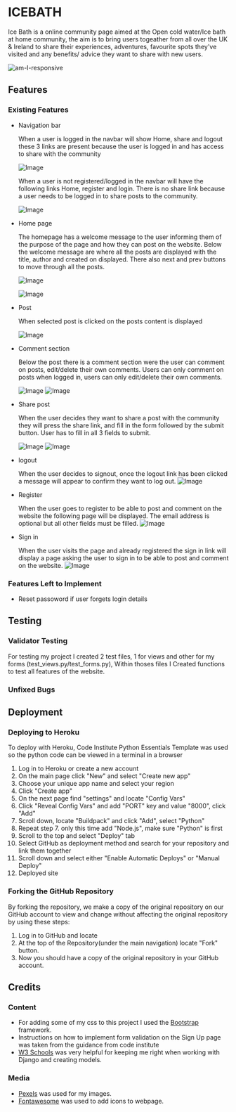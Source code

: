 # ICEBATH
  Ice Bath is a online community page aimed at the Open cold water/Ice bath at home community, the aim is to bring users togeather from all over the UK & Ireland to share their experiences, adventures, favourite spots they've visited and any benefits/ advice they want to share with new users.

  ![am-I-responsive](https://github.com/user-attachments/assets/3e4db4da-5f13-41a5-9429-4d49c45c8142)

## Features

### Existing Features

* Navigation bar
  
  When a user is logged in the navbar will show Home, share and logout
  these 3 links are present because the user is logged in and has access to share with the community
  
  ![Image](https://github.com/user-attachments/assets/005e64e4-23bd-4e09-b09b-11ad3ea30943)

  When a user is not registered/logged in the navbar will have the following links
  Home, register and login. There is no share link because a user needs to be logged in to share posts to the community.

  ![Image](https://github.com/user-attachments/assets/2970aacd-3ab5-4b92-a078-5843cbf908ec)

* Home page
 
  The homepage has a welcome message to the user informing them of the purpose of the page and how they can post on the website. Below the welcome message are where all the posts are displayed with the title, author and created on displayed. There also next and prev buttons to move through all the posts.

  ![Image](https://github.com/user-attachments/assets/8664671a-7b58-4b61-92b8-48dd37247001)

  ![Image](https://github.com/user-attachments/assets/2ef86365-177d-469e-835b-281e4dd86439)

* Post
  
  When selected post is clicked on the posts content is displayed 

  ![Image](https://github.com/user-attachments/assets/bdd84a87-01f9-47c5-8ec2-126d94c785cc)

* Comment section
   
   Below the post there is a comment section were the user can comment on posts, edit/delete their own comments. Users can only comment on posts when logged in, users can only edit/delete their own comments.

   ![Image](https://github.com/user-attachments/assets/22da9a21-25d7-4d29-a945-91479cc382e4)
   ![Image](https://github.com/user-attachments/assets/ea26b3b4-0c75-4edb-bab9-1a807f2a95e4)

* Share post
  
  When the user decides they want to share a post with the community they will press the share link, and fill in the form followed by the submit button. User has to fill in all 3 fields to submit.

  ![Image](https://github.com/user-attachments/assets/134b1861-d231-4d7c-873d-34663602fb5f)
  ![Image](https://github.com/user-attachments/assets/9588afdc-a0b1-41e7-9499-a54928267406)
* logout
  
  When the user decides to signout, once the logout link has been clicked a message will appear to confirm they want to log out.
  ![Image](https://github.com/user-attachments/assets/a0279147-d17f-4412-b8ad-b02743990f79)

* Register
  
  When the user goes to register to be able to post and comment on the website the following page will be displayed. The email address is optional but all other fields must be filled.
  ![Image](https://github.com/user-attachments/assets/41397019-8172-4789-b2d0-4563d8302dae)

* Sign in

  When the user visits the page and already registered the sign in link will display a page asking the user to sign in to be able to post and comment on the website.
  ![Image](https://github.com/user-attachments/assets/0d71ab67-2c06-4041-b97e-999b5469455f)

### Features Left to Implement
 * Reset passoword if user forgets login details

## Testing 

### Validator Testing 
  
  For testing my project I created 2 test files, 1 for views and other for my forms 
  (test_views.py/test_forms.py), Within thoses files I Created functions to test all features of the website.

### Unfixed Bugs

## Deployment

### Deploying to Heroku

To deploy with Heroku, Code Institute Python Essentials Template was used so the python code can be viewed in a terminal in a browser
1. Log in to Heroku or create a new account
2. On the main page click "New" and select "Create new app"
3. Choose your unique app name and select your region
4. Click "Create app"
5. On the next page find "settings" and locate "Config Vars"
6. Click "Reveal Config Vars" and add "PORT" key and value "8000", click "Add"
7. Scroll down, locate "Buildpack" and click "Add", select "Python"
8. Repeat step 7. only this time add "Node.js", make sure "Python" is first
9. Scroll to the top and select "Deploy" tab
10. Select GitHub as deployment method and search for your repository and link them together
11. Scroll down and select either "Enable Automatic Deploys" or "Manual Deploy"
12. Deployed site 

### Forking the GitHub Repository

By forking the repository, we make a copy of the original repository on our GitHub account to view and change without affecting the original repository by using these steps:

1. Log in to GitHub and locate 
2. At the top of the Repository(under the main navigation) locate "Fork" button.
3. Now you should have a copy of the original repository in your GitHub account.


## Credits 

### Content 
- For adding some of my css to this project I used the [Bootstrap](https://getbootstrap.com/) framework.
- Instructions on how to implement form validation on the Sign Up page was taken from the 
  guidance from code institute
- [W3 Schools](https://www.w3schools.com/) was very helpful for keeping me right when 
  working with Django and creating models.

### Media
- [Pexels](https://www.pexels.com/) was used for my images.
- [Fontawesome](https://fontawesome.com/) was used to add icons to webpage.